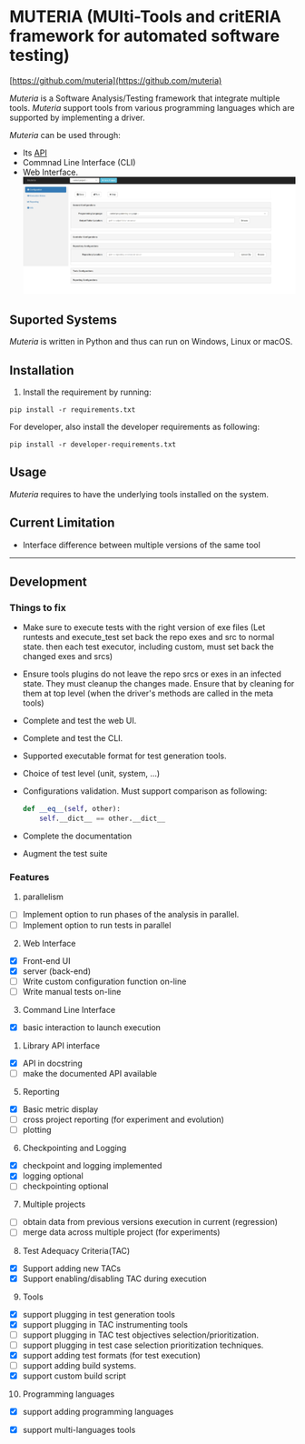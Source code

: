 # MUTERIA (MUlti-Tools and critERIA framework for automated software testing)
[https://github.com/muteria](https://github.com/muteria)

*Muteria* is a Software Analysis/Testing framework that integrate multiple tools. 
*Muteria* support tools from various programming languages which are supported by implementing a driver.

*Muteria* can be used through:
- Its [API]()
- Commnad Line Interface (CLI)
- Web Interface. ![sample](doc/imgs/webui_sample.jpg?raw=true "Title")

## Suported Systems
*Muteria* is written in Python and thus can run on Windows, Linux or macOS.

## Installation
1. Install the requirement by running: 
```
pip install -r requirements.txt
```
For developer, also install the developer requirements as following:
```
pip install -r developer-requirements.txt
```

## Usage
*Muteria* requires to have the underlying tools installed on the system.

## Current Limitation
- Interface difference between multiple versions of the same tool 

---
## Development
### Things to fix
- Make sure to execute tests with the right version of exe files (Let runtests and execute_test set back the repo exes and src to normal state. then each test executor, including custom, must set back the changed exes and srcs)
- Ensure tools plugins do not leave the repo srcs or exes in an infected state. They must cleanup the changes made. Ensure that by cleaning for them at top level (when the driver's methods are called in the meta tools)

- Complete and test the web UI.
- Complete and test the CLI.
- Supported executable format for test generation tools.
- Choice of test level (unit, system, ...)
- Configurations validation. Must support comparison as following:
  ```python
  def __eq__(self, other):
      self.__dict__ == other.__dict__
  ```
- Complete the documentation
- Augment the test suite

### Features 
1. parallelism
- [ ] Implement option to run phases of the analysis in parallel.
- [ ] Implement option to run tests in parallel 
2. Web Interface
- [x] Front-end UI
- [x] server (back-end)
- [ ] Write custom configuration function on-line
- [ ] Write manual tests on-line
3. Command Line Interface
- [x] basic interaction to launch execution
1. Library API interface
- [x] API in docstring 
- [ ] make the documented API available
5. Reporting
- [x] Basic metric display
- [ ] cross project reporting (for experiment and evolution)
- [ ] plotting
6. Checkpointing and Logging
- [x] checkpoint and logging implemented
- [x] logging optional
- [ ] checkpointing optional
7. Multiple projects
- [ ] obtain data from previous versions execution in current (regression)
- [ ] merge data across multiple project (for experiments)
8. Test Adequacy Criteria(TAC)
- [x] Support adding new TACs
- [x] Support enabling/disabling TAC during execution 
9. Tools
- [x] support plugging in test generation tools
- [x] support plugging in TAC instrumenting tools
- [ ] support plugging in TAC test objectives selection/prioritization.
- [ ] support plugging in test case selection prioritization techniques.
- [x] support adding test formats (for test execution)
- [ ] support adding build systems.
- [x] support custom build script 
10. Programming languages
- [x] support adding programming languages
- [x] support multi-languages tools  
  
